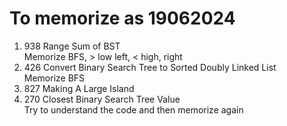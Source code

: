 # To memorize as 19062024
1. 938 Range Sum of BST  
   Memorize BFS, > low left, < high, right
2. 426 Convert Binary Search Tree to Sorted Doubly Linked List  
   Memorize BFS
3. 827 Making A Large Island
4. 270 Closest Binary Search Tree Value  
   Try to understand the code and then memorize again
